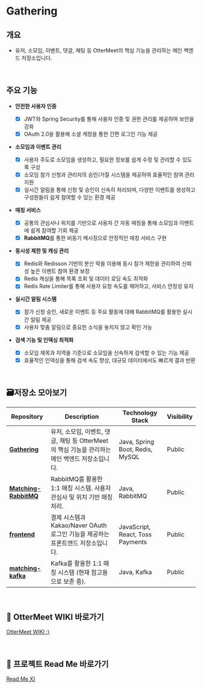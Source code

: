 # Gathering

## 개요 
- 유저, 소모임, 이벤트, 댓글, 채팅 등 OtterMeet의 핵심 기능을 관리하는 메인 백엔드 저장소입니다.

<br>

## 주요 기능

* **안전한 사용자 인증**

    - [x] JWT와 Spring Security를 통해 사용자 인증 및 권한 관리를 제공하여 보안을 강화
    - [x] OAuth 2.0을 활용해 소셜 계정을 통한 간편 로그인 기능 제공

* **소모임과 이벤트 관리**

    - [x] 사용자 주도로 소모임을 생성하고, 필요한 정보를 쉽게 수정 및 관리할 수 있도록 구성
    - [x] 소모임 참가 신청과 관리자의 승인/거절 시스템을 제공하여 효율적인 참여 관리 지원
    - [x] 실시간 알림을 통해 신청 및 승인이 신속히 처리되며, 다양한 이벤트를 생성하고 구성원들이 쉽게 참여할 수 있는 환경 제공

* **매칭 서비스**

    - [x] 공통의 관심사나 위치를 기반으로 사용자 간 자동 매칭을 통해 소모임과 이벤트에 쉽게 참여할 기회 제공
    - [x] **RabbitMQ**를 통한 비동기 메시징으로 안정적인 매칭 서비스 구현
  
* **동시성 제한 및 캐싱 관리**

    - [x] Redis와 Redisson 기반의 분산 락을 이용해 동시 참가 제한을 관리하여 신뢰성 높은 이벤트 참여 환경 보장
    - [x] Redis 캐싱을 통해 목록 조회 및 데이터 로딩 속도 최적화
    - [x] Redis Rate Limiter를 통해 사용자 요청 속도를 제어하고, 서비스 안정성 유지

* **실시간 알림 시스템**

    - [x] 참가 신청 승인, 새로운 이벤트 등 주요 활동에 대해 RabbitMQ를 활용한 실시간 알림 제공
    - [x] 사용자 맞춤 알림으로 중요한 소식을 놓치지 않고 확인 가능

* **검색 기능 및 인덱싱 최적화**

    - [x] 소모임 제목과 지역을 기준으로 소모임을 신속하게 검색할 수 있는 기능 제공
    - [x] 효율적인 인덱싱을 통해 검색 속도 향상, 대규모 데이터에서도 빠르게 결과 반환

<br>

## 🗃저장소 모아보기

| **Repository**       | **Description**                                                                                     | **Technology Stack**              | **Visibility** |
|-----------------------|-----------------------------------------------------------------------------------------------------|------------------------------------|----------------|
| **[Gathering](https://github.com/Gathering-Project/Gathering)**    | 유저, 소모임, 이벤트, 댓글, 채팅 등 OtterMeet의 핵심 기능을 관리하는 메인 백엔드 저장소입니다.      | Java, Spring Boot, Redis, MySQL   | Public         |
| **[Matching-RabbitMQ](https://github.com/Gathering-Project/Matching-RabbitMQ)** | RabbitMQ를 활용한 1:1 매칭 시스템. 사용자 관심사 및 위치 기반 매칭 처리.                             | Java, RabbitMQ                    | Public         |
| **[frontend](https://github.com/Gathering-Project/frontend)**     | 결제 시스템과 Kakao/Naver OAuth 로그인 기능을 제공하는 프론트엔드 저장소입니다.                       | JavaScript, React, Toss Payments  | Public         |
| **[matching-kafka](https://github.com/Gathering-Project/matching-kafka)** | Kafka를 활용한 1:1 매칭 시스템 (현재 참고용으로 보존 중).   | Java, Kafka | Public

<br>

## 🚀 OtterMeet WIKI 바로가기
[OtterMeet WIKI :)](https://github.com/Gathering-Project/Gathering/wiki)

<br>

## 🚀 프로젝트 Read Me 바로가기
[Read Me X)](https://github.com/Gathering-Project)


